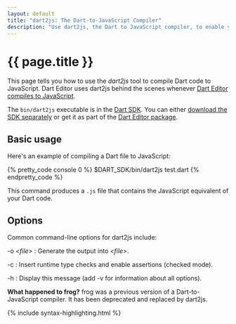 ```yaml
---
layout: default
title: "dart2js: The Dart-to-JavaScript Compiler"
description: "Use dart2js, the Dart to JavaScript compiler, to enable your Dart web apps to work on all modern browsers."
---
```


# {{ page.title }}

This page tells you how to use the _dart2js_ tool
to compile Dart code to JavaScript.
Dart Editor uses dart2js behind the scenes whenever
[Dart Editor compiles to JavaScript](/docs/editor/#dart2js).

The `bin/dart2js` executable is in the [Dart SDK](/docs/sdk/).
You can either [download the SDK separately](/docs/sdk/#download)
or get it as part of the [Dart Editor package](/docs/editor/#download).

## Basic usage

Here's an example of compiling a Dart file to JavaScript:

{% pretty_code console 0 %}
$DART_SDK/bin/dart2js test.dart
{% endpretty_code %}

This command produces a `.js` file
that contains the JavaScript equivalent of your Dart code.

## Options

Common command-line options for dart2js include:

-o _&lt;file&gt;_
: Generate the output into _&lt;file&gt;_.

-c
: Insert runtime type checks and enable assertions (checked mode).

-h
: Display this message (add -v for information about all options).


<aside class="note">
<b>What happened to frog?</b>
frog was a previous version of a Dart-to-JavaScript
compiler. It has been deprecated and replaced by dart2js.
</aside>

{% include syntax-highlighting.html %}